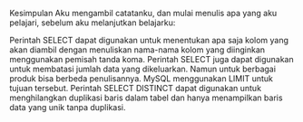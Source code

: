 Kesimpulan
Aku mengambil catatanku, dan mulai menulis apa yang aku pelajari, sebelum aku melanjutkan belajarku:

Perintah SELECT dapat digunakan untuk menentukan apa saja kolom yang akan diambil dengan menuliskan nama-nama kolom yang diinginkan menggunakan pemisah tanda koma.
Perintah SELECT juga dapat digunakan untuk membatasi jumlah data yang dikeluarkan. Namun untuk berbagai produk bisa berbeda penulisannya. MySQL menggunakan LIMIT untuk tujuan tersebut.
Perintah SELECT DISTINCT dapat digunakan untuk menghilangkan duplikasi baris dalam tabel dan hanya menampilkan baris data yang unik tanpa duplikasi.
 